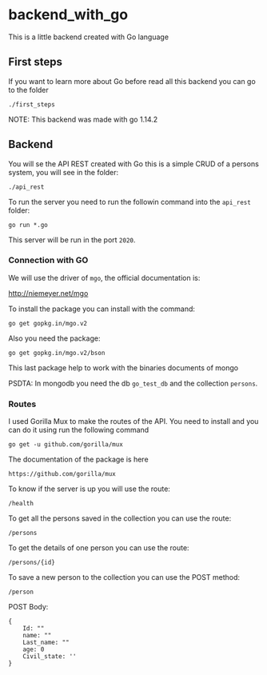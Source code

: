 # backend_with_go
This is a little backend created with Go language

## First steps
If you want to learn more about Go before read all this backend you can go to the folder
```
./first_steps
```

NOTE: This backend was made with go 1.14.2

## Backend
You will se the API REST created with Go this is a simple CRUD of a persons system, you will see in the folder:
```
./api_rest
```

To run the server you need to run the followin command into the `api_rest` folder:
```
go run *.go
```

This server will be run in the port `2020`.

### Connection with GO
We will use the driver of `mgo`, the official documentation is:

http://niemeyer.net/mgo

To install the package you can install with the command:
```
go get gopkg.in/mgo.v2
```

Also you need the package:
```
go get gopkg.in/mgo.v2/bson
```
This last package help to work with the binaries documents of mongo

PSDTA: In mongodb you need the db `go_test_db` and the collection `persons`.

### Routes
I used Gorilla Mux to make the routes of the API. You need to install and you can do it using run the following command
```
go get -u github.com/gorilla/mux
```

The documentation of the package is here
```
https://github.com/gorilla/mux
```

To know if the server is up you will use the route:
```
/health
```

To get all the persons saved in the collection you can use the route:
```
/persons
```

To get the details of one person you can use the route:
```
/persons/{id}
```

To save a new person to the collection you can use the POST method:
```
/person
```

POST Body:
```
{
    Id: ""
	name: ""
	Last_name: ""
	age: 0
	Civil_state: ''
}
```